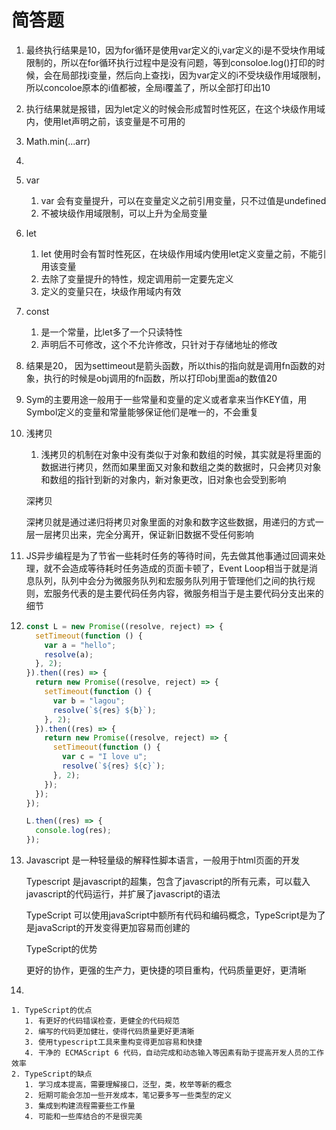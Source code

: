 # 简答题

1. 最终执行结果是10，因为for循环是使用var定义的i,var定义的i是不受块作用域限制的，所以在for循环执行过程中是没有问题，等到consoloe.log()打印的时候，会在局部找i变量，然后向上查找i，因为var定义的i不受块级作用域限制，所以concoloe原本的i值都被，全局i覆盖了，所以全部打印出10

2. 执行结果就是报错，因为let定义的时候会形成暂时性死区，在这个块级作用域内，使用let声明之前，该变量是不可用的

3. Math.min(...arr)

4. 

   1. var
      1. var 会有变量提升，可以在变量定义之前引用变量，只不过值是undefined
      2. 不被块级作用域限制，可以上升为全局变量
   2. let
      1. let 使用时会有暂时性死区，在块级作用域内使用let定义变量之前，不能引用该变量
      2. 去除了变量提升的特性，规定调用前一定要先定义
      3. 定义的变量只在，块级作用域内有效
   3. const
      1. 是一个常量，比let多了一个只读特性
      2. 声明后不可修改，这个不允许修改，只针对于存储地址的修改

5. 结果是20， 因为settimeout是箭头函数，所以this的指向就是调用fn函数的对象，执行的时候是obj调用的fn函数，所以打印obj里面a的数值20

6. Sym的主要用途一般用于一些常量和变量的定义或者拿来当作KEY值，用Symbol定义的变量和常量能够保证他们是唯一的，不会重复

7. 浅拷贝

   1. 浅拷贝的机制在对象中没有类似于对象和数组的时候，其实就是将里面的数据进行拷贝，然而如果里面又对象和数组之类的数据时，只会拷贝对象和数组的指针到新的对象内，新对象更改，旧对象也会受到影响

   深拷贝

   ​	深拷贝就是通过递归将拷贝对象里面的对象和数字这些数据，用递归的方式一层一层拷贝出来，完全分离开，保证新旧数据不受任何影响

8. JS异步编程是为了节省一些耗时任务的等待时间，先去做其他事通过回调来处理，就不会造成等待耗时任务造成的页面卡顿了，Event Loop相当于就是消息队列，队列中会分为微服务队列和宏服务队列用于管理他们之间的执行规则，宏服务代表的是主要代码任务内容，微服务相当于是主要代码分支出来的细节

9. ```javascript
   const L = new Promise((resolve, reject) => {
     setTimeout(function () {
       var a = "hello";
       resolve(a);
     }, 2);
   }).then((res) => {
     return new Promise((resolve, reject) => {
       setTimeout(function () {
         var b = "lagou";
         resolve(`${res} ${b}`);
       }, 2);
     }).then((res) => {
       return new Promise((resolve, reject) => {
         setTimeout(function () {
           var c = "I love u";
           resolve(`${res} ${c}`);
         }, 2);
       });
     });
   });
   
   L.then((res) => {
     console.log(res);
   });
   ```

10. Javascript 是一种轻量级的解释性脚本语言，一般用于html页面的开发

    Typescript 是javascript的超集，包含了javascript的所有元素，可以载入javascript的代码运行，并扩展了javascript的语法

    TypeScript 可以使用javaScript中额所有代码和编码概念，TypeScript是为了是javaScript的开发变得更加容易而创建的

    TypeScript的优势

    更好的协作，更强的生产力，更快捷的项目重构，代码质量更好，更清晰

11. 

    1. TypeScript的优点
       1. 有更好的代码错误检查，更健全的代码规范
       2. 编写的代码更加健壮，使得代码质量更好更清晰
       3. 使用typescript工具来重构变得更加容易和快捷
       4. 干净的 ECMAScript 6 代码，自动完成和动态输入等因素有助于提高开发人员的工作效率
    2. TypeScript的缺点
       1. 学习成本提高，需要理解接口，泛型，类，枚举等新的概念
       2. 短期可能会怎加一些开发成本，笔记要多写一些类型的定义
       3. 集成到构建流程需要些工作量
       4. 可能和一些库结合的不是很完美



